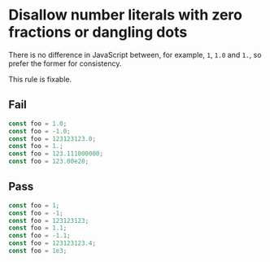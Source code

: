 # Disallow number literals with zero fractions or dangling dots

There is no difference in JavaScript between, for example, `1`, `1.0` and `1.`, so prefer the former for consistency.

This rule is fixable.

## Fail

```js
const foo = 1.0;
const foo = -1.0;
const foo = 123123123.0;
const foo = 1.;
const foo = 123.111000000;
const foo = 123.00e20;
```


## Pass

```js
const foo = 1;
const foo = -1;
const foo = 123123123;
const foo = 1.1;
const foo = -1.1;
const foo = 123123123.4;
const foo = 1e3;
```
